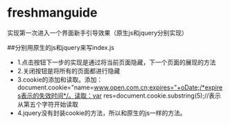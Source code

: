 # freshmanguide
实现第一次进入一个界面新手引导效果（原生js和jquery分别实现）

##分别用原生的js和jquery来写index.js

* 1.点击按钮下一步的实现是通过将当前页面隐藏，下一个页面的展现的方法
* 2.关闭按钮是将所有的页面都进行隐藏
* 3.cookie的添加和读取。添加：document.cookie="name=www.open.com.cn;expires="+oDate;/*expires表示的失效时间*/。读取：var res=document.cookie.substring(5);//表示从第五个字符开始读取
* 4.jquery没有封装cookie的方法，所以和原生的js一样的方法。


